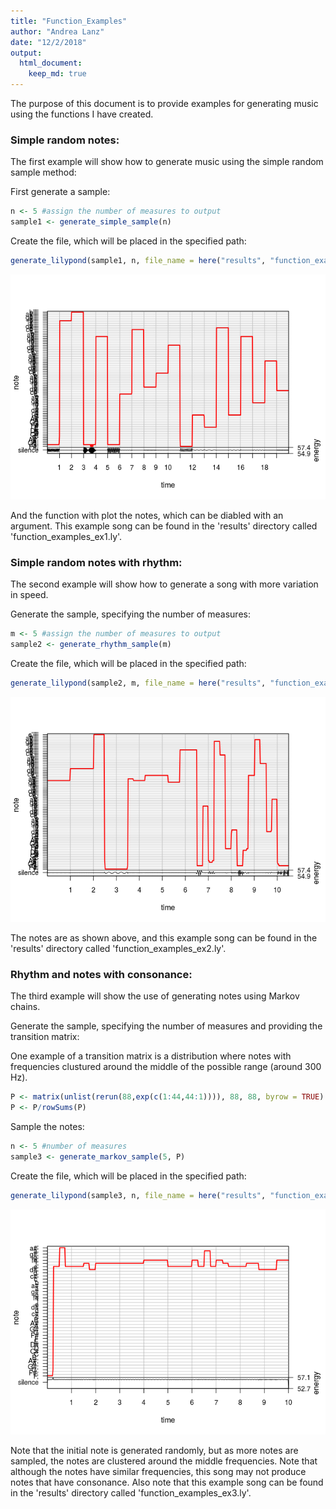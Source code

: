 ```yaml
---
title: "Function_Examples"
author: "Andrea Lanz"
date: "12/2/2018"
output: 
  html_document:
    keep_md: true
---
```




The purpose of this document is to provide examples for generating music using the functions I have created.

### Simple random notes:
The first example will show how to generate music using the simple random sample method:

First generate a sample:

```r
n <- 5 #assign the number of measures to output
sample1 <- generate_simple_sample(n)
```

Create the file, which will be placed in the specified path:

```r
generate_lilypond(sample1, n, file_name = here("results", "function_examples_ex1.ly"))
```

![](Function_Examples_files/figure-html/unnamed-chunk-2-1.png)<!-- -->

And the function with plot the notes, which can be diabled with an argument. This example song can be found in the 'results' directory called 'function_examples_ex1.ly'.

### Simple random notes with rhythm:
The second example will show how to generate a song with more variation in speed.

Generate the sample, specifying the number of measures:

```r
m <- 5 #assign the number of measures to output
sample2 <- generate_rhythm_sample(m)
```

Create the file, which will be placed in the specified path:

```r
generate_lilypond(sample2, m, file_name = here("results", "function_examples_ex2.ly"))
```

![](Function_Examples_files/figure-html/unnamed-chunk-4-1.png)<!-- -->

The notes are as shown above, and this example song can be found in the 'results' directory called 'function_examples_ex2.ly'.

### Rhythm and notes with consonance:

The third example will show the use of generating notes using Markov chains.

Generate the sample, specifying the number of measures and providing the transition matrix:

One example of a transition matrix is a distribution where notes with frequencies clustured around the middle of the possible range (around 300 Hz).

```r
P <- matrix(unlist(rerun(88,exp(c(1:44,44:1)))), 88, 88, byrow = TRUE)
P <- P/rowSums(P)
```

Sample the notes:

```r
n <- 5 #number of measures
sample3 <- generate_markov_sample(5, P)
```

Create the file, which will be placed in the specified path:

```r
generate_lilypond(sample3, n, file_name = here("results", "function_examples_ex3.ly"))
```

![](Function_Examples_files/figure-html/unnamed-chunk-7-1.png)<!-- -->

Note that the initial note is generated randomly, but as more notes are sampled, the notes are clustered around the middle frequencies. Note that although the notes have similar frequencies, this song may not produce notes that have consonance. Also note that this example song can be found in the 'results' directory called 'function_examples_ex3.ly'.
